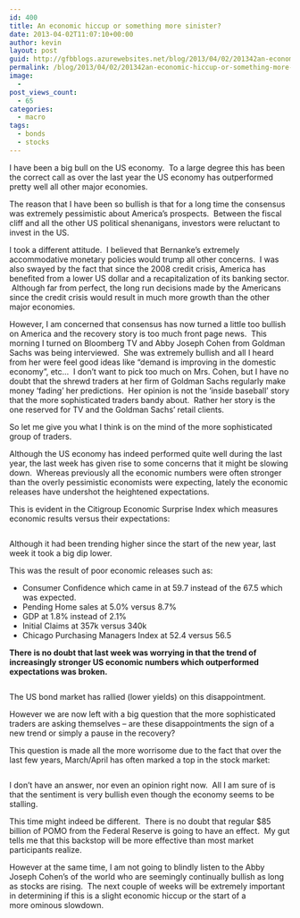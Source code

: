 ```yaml
---
id: 400
title: An economic hiccup or something more sinister?
date: 2013-04-02T11:07:10+00:00
author: kevin
layout: post
guid: http://gfbblogs.azurewebsites.net/blog/2013/04/02/201342an-economic-hiccup-or-something-more-sinister/
permalink: /blog/2013/04/02/201342an-economic-hiccup-or-something-more-sinister/
image:
  - 
post_views_count:
  - 65
categories:
  - macro
tags:
  - bonds
  - stocks
---
```

I have been a big bull on the US economy.  To a large degree this has been the correct call as over the last year the US economy has outperformed pretty well all other major economies.

The reason that I have been so bullish is that for a long time the consensus was extremely pessimistic about America&#8217;s prospects.  Between the fiscal cliff and all the other US political shenanigans, investors were reluctant to invest in the US.

I took a different attitude.  I believed that Bernanke&#8217;s extremely accommodative monetary policies would trump all other concerns.  I was also swayed by the fact that since the 2008 credit crisis, America has benefited from a lower US dollar and a recapitalization of its banking sector.  Although far from perfect, the long run decisions made by the Americans since the credit crisis would result in much more growth than the other major economies.

However, I am concerned that consensus has now turned a little too bullish on America and the recovery story is too much front page news.  This morning I turned on Bloomberg TV and Abby Joseph Cohen from Goldman Sachs was being interviewed.  She was extremely bullish and all I heard from her were feel good ideas like &#8220;demand is improving in the domestic economy&#8221;, etc&#8230;  I don&#8217;t want to pick too much on Mrs. Cohen, but I have no doubt that the shrewd traders at her firm of Goldman Sachs regularly make money &#8216;fading&#8217; her predictions.  Her opinion is not the &#8216;inside baseball&#8217; story that the more sophisticated traders bandy about.  Rather her story is the one reserved for TV and the Goldman Sachs&#8217; retail clients.

So let me give you what I think is on the mind of the more sophisticated group of traders.

Although the US economy has indeed performed quite well during the last year, the last week has given rise to some concerns that it might be slowing down.  Whereas previously all the economic numbers were often stronger than the overly pessimistic economists were expecting, lately the economic releases have undershot the heightened expectations.

This is evident in the Citigroup Economic Surprise Index which measures economic results versus their expectations:

<img class="aligncenter" alt="" src="http://themacrotourist.com/blogs/CESI%20USD%20Apr%2002%2013.gif" />

Although it had been trending higher since the start of the new year, last week it took a big dip lower.

This was the result of poor economic releases such as:

  * Consumer Confidence which came in at 59.7 instead of the 67.5 which was expected.
  * Pending Home sales at 5.0% versus 8.7%
  * GDP at 1.8% instead of 2.1%
  * Initial Claims at 357k versus 340k
  * Chicago Purchasing Managers Index at 52.4 versus 56.5

**There is no doubt that last week was worrying in that the trend of increasingly stronger US economic numbers which outperformed expectations was broken.**

<img class="aligncenter" alt="" src="http://themacrotourist.com/blogs/US%2010%20YR%20Apr%2002%2013.jpg" />

The US bond market has rallied (lower yields) on this disappointment.

However we are now left with a big question that the more sophisticated traders are asking themselves &#8211; are these disappointments the sign of a new trend or simply a pause in the recovery?

This question is made all the more worrisome due to the fact that over the last few years, March/April has often marked a top in the stock market:

<img class="aligncenter" alt="" src="http://themacrotourist.com/blogs/SPX%20Apr%2002%2013.jpg" />

I don&#8217;t have an answer, nor even an opinion right now.  All I am sure of is that the sentiment is very bullish even though the economy seems to be stalling.

This time might indeed be different.  There is no doubt that regular $85 billion of POMO from the Federal Reserve is going to have an effect.  My gut tells me that this backstop will be more effective than most market participants realize.

However at the same time, I am not going to blindly listen to the Abby Joseph Cohen&#8217;s of the world who are seemingly continually bullish as long as stocks are rising.  The next couple of weeks will be extremely important in determining if this is a slight economic hiccup or the start of a more ominous slowdown.